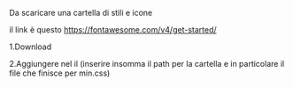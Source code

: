 Da scaricare una cartella di stili e icone

il link è questo https://fontawesome.com/v4/get-started/


1.Download


2.Aggiungere nel <head> il <link rel="stylesheet" href="path/to/font-awesome/css/font-awesome.min.css"> (inserire insomma il path per la cartella
e in particolare il file che finisce per min.css)
